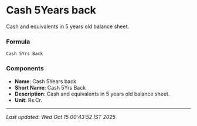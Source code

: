 # Cash 5Years back
Cash and equivalents in 5 years old balance sheet.

### Formula
```text
Cash 5Yrs Back
```


### Components
- **Name**: Cash 5Years back
- **Short Name**: Cash 5Yrs Back
- **Description**: Cash and equivalents in 5 years old balance sheet.
- **Unit**: Rs.Cr.

---
*Last updated: Wed Oct 15 00:43:52 IST 2025*
